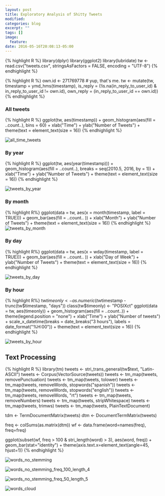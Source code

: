 ```yaml
---
layout: post
title: Exploratory Analysis of Shitty Tweets
modified:
categories: blog
excerpt: ""
tags: []
image:
  feature:
date: 2016-05-16T20:08:13-05:00
---
```


{% highlight R %}
library(dplyr)
library(ggplot2)
library(lubridate)
tw <- read.csv("tweets.csv", stringsAsFactors = FALSE, encoding = "UTF-8")
{% endhighlight %}

{% highlight R %}
own.id <- 271769778 # yup, that's me.
tw <- mutate(tw, timestamp = ymd_hms(timestamp),
            is_reply = (!is.na(in_reply_to_user_id) &
                        in_reply_to_user_id != own.id),
            own_reply = (in_reply_to_user_id == own.id))
{% endhighlight %}


### All tweets

{% highlight R %}
ggplot(tw, aes(timestamp)) + geom_histogram(aes(fill = ..count..), bins = 60) +
    xlab("Time") + ylab("Number of Tweets") +
    theme(text = element_text(size = 16))
{% endhighlight %}

![all_time_tweets](/images/posts/tweets_all_time.png)


### By year

{% highlight R %}
ggplot(tw, aes(year(timestamp))) + geom_histogram(aes(fill = ..count..),
  breaks = seq(2010.5, 2016, by = 1)) + xlab("Time") +
  ylab("Number of Tweets") + theme(text = element_text(size = 16))
{% endhighlight %}

![tweets_by_year](/images/posts/tweets_by_year.png)

### By month

{% highlight R%}
ggplot(data = tw, aes(x = month(timestamp, label = TRUE))) +
    geom_bar(aes(fill = ..count.. )) + xlab("Month") +
    ylab("Number of Tweets") + theme(text = element_text(size = 16))
{% endhighlight %}
![tweets_by_month](/images/posts/tweets_by_month.png)


### By day

{% highlight R%}
ggplot(data = tw, aes(x = wday(timestamp, label = TRUE))) +
    geom_bar(aes(fill = ..count.. )) + xlab("Day of Week") +
    ylab("Number of Tweets") + theme(text = element_text(size = 16))
{% endhighlight %}

![tweets_by_day](/images/posts/tweets_by_day.png)

### By hour

{% highlight R%}
tw$timeonly <- as.numeric(tw$timestamp - trunc(tw$timestamp, "days"))
class(tw$timeonly) <- "POSIXct"
ggplot(data = tw, aes(timeonly)) +
        geom_histogram(aes(fill = ..count..)) +
        theme(legend.position = "none") +
        xlab("Time") + ylab("Number of tweets") +
        scale_x_datetime(breaks = date_breaks("3 hours"),
                         labels = date_format("%H:00")) +
        theme(text = element_text(size = 16))
{% endhighlight %}

![tweets_by_hour](/images/posts/tweets_by_hour.png)


## Text Processing

{% highlight R %}
library(tm)
tweets <- stri_trans_general(tw$text, "Latin-ASCII")
tweets <- Corpus(VectorSource(tweets))
tweets <- tm_map(tweets, removePunctuation)
tweets <- tm_map(tweets, tolower)
tweets <- tm_map(tweets, removeWords, stopwords("spanish"))
tweets <- tm_map(tweets, removeWords, stopwords("english"))
tweets <- tm_map(tweets, removeWords, "rt")
tweets <- tm_map(tweets, removeNumbers)
tweets <- tm_map(tweets, stripWhitespace)
tweets <- tm_map(tweets, trimws)
tweets <- tm_map(tweets, PlainTextDocument)

tdm <- TermDocumentMatrix(tweets)
dtm <- DocumentTermMatrix(tweets)

freq <- colSums(as.matrix(dtm))
wf <- data.frame(word=names(freq), freq=freq)

ggplot(subset(wf, freq > 100 & stri_length(word) > 3), aes(word, freq)) +
geom_bar(stat="identity") +
theme(axis.text.x=element_text(angle=45, hjust=1))
{% endhighlight %}

![words_no_stemming](/images/posts/words_no_stemming.png)

![words_no_stemming_freq_100_length_4](/images/posts/words_no_stemming_freq_100_length_4.png)

![words_no_stemming_freq_50_length_5](/images/posts/words_no_stemming_freq_50_length_5.png)

![words_cloud](/images/posts/word_cloud.png)
